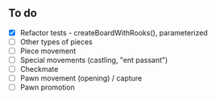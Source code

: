 ## To do

- [x] Refactor tests - createBoardWithRooks(), parameterized
- [ ] Other types of pieces
- [ ] Piece movement
- [ ] Special movements (castling, "ent passant")
- [ ] Checkmate
- [ ] Pawn movement (opening) / capture
- [ ] Pawn promotion
